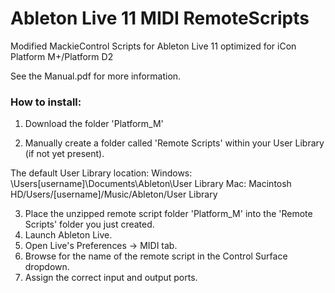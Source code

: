 # Ableton Live 11 MIDI RemoteScripts

Modified MackieControl Scripts for Ableton Live 11 optimized for iCon Platform M+/Platform D2

See the Manual.pdf for more information.

### How to install:

1. Download the folder 'Platform_M'

2. Manually create a folder called 'Remote Scripts' within your User Library (if not yet present).

The default User Library location:
Windows: \Users\[username]\Documents\Ableton\User Library
Mac: Macintosh HD/Users/[username]/Music/Ableton/User Library

3. Place the unzipped remote script folder 'Platform_M' into the 'Remote Scripts' folder you just created.
4. Launch Ableton Live.
5. Open Live's Preferences → MIDI tab.
6. Browse for the name of the remote script in the Control Surface dropdown.
7. Assign the correct input and output ports.
